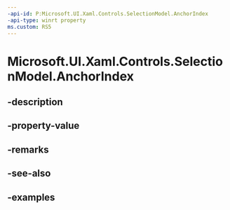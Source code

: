 ```yaml
---
-api-id: P:Microsoft.UI.Xaml.Controls.SelectionModel.AnchorIndex
-api-type: winrt property
ms.custom: RS5
---
```


<!-- Property syntax.
public IndexPath AnchorIndex { get;  set; }
-->

# Microsoft.UI.Xaml.Controls.SelectionModel.AnchorIndex

## -description

## -property-value

## -remarks

## -see-also

## -examples

